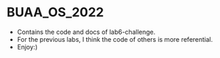 # BUAA_OS_2022
- Contains the code and docs of lab6-challenge.
- For the previous labs, I think the code of others is more referential.
- Enjoy:)
